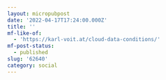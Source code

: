 ```yaml
---
layout: micropubpost
date: '2022-04-17T17:24:00.000Z'
title: ''
mf-like-of:
  - 'https://karl-voit.at/cloud-data-conditions/'
mf-post-status:
  - published
slug: '62640'
category: social
---
```

